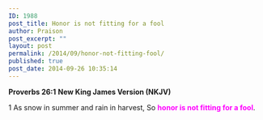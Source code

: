 ```yaml
---
ID: 1988
post_title: Honor is not fitting for a fool
author: Praison
post_excerpt: ""
layout: post
permalink: /2014/09/honor-not-fitting-fool/
published: true
post_date: 2014-09-26 10:35:14
---
```

<strong>Proverbs 26:1</strong>
<strong> New King James Version (NKJV)</strong>

1 As snow in summer and rain in harvest,
So <span style="color: #ff00ff;"><strong>honor is not fitting for a fool</strong></span>.